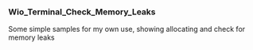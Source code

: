 ### Wio_Terminal_Check_Memory_Leaks

Some simple samples for my own use, showing allocating and check for memory leaks


